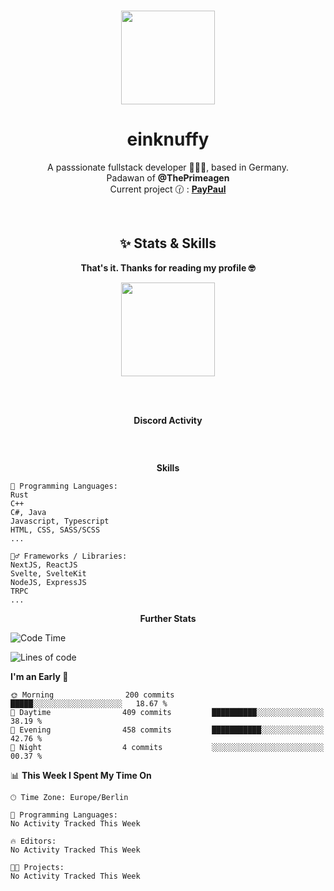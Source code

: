 <p align="center">
   <br />
   <a href="https://github.com/einKnuffy" target="_blank"><img width="150px" src="https://avatars.githubusercontent.com/u/66639485?s=400&u=fc9b6f7cbddb6dfbb93dc63483f7fc7aee75ac2e&v=4" /></a>
   <h1 align="center"><b>einknuffy</b></h1>
   <p align="center">A passsionate fullstack developer 👨🏻‍💻, based in Germany. <br/>
   Padawan of <b><a alt="">@ThePrimeagen</a></b> <br/>
  Current project 🕜 : <b><a href="https://github.com/einKnuffy/paypaul">PayPaul</a></b>
   </p>
</p>

<br/>

<p align="center">
     <h2 align="center"><b>✨ Stats & Skills </b></h2>
   <p align="center">
<p align="center"><b>That's it. Thanks for reading my profile 🤓</b></p>
<p align="center">
<img align="center" width="150px" src="https://i.kym-cdn.com/entries/icons/facebook/000/016/546/hidethepainharold.jpg" /></p><br/><br/>

<p align="center"><b>Discord Activity</b><br/></p>
<p align="center">
<img src="https://lanyard.cnrad.dev/api/675737917200662539" alt="" /></p><br/>


<p align="center"><b>Skills</b><br/></p>

```text
💬 Programming Languages:
Rust
C++
C#, Java
Javascript, Typescript
HTML, CSS, SASS/SCSS
...

🤹‍♂️ Frameworks / Libraries:
NextJS, ReactJS
Svelte, SvelteKit
NodeJS, ExpressJS
TRPC
...
```

<p align="center"><b>Further Stats</b><br/></p>

<!--START_SECTION:waka-->
![Code Time](http://img.shields.io/badge/Code%20Time-1%20hr%2038%20mins-blue)

![Lines of code](https://img.shields.io/badge/From%20Hello%20World%20I%27ve%20Written-8.1%20million%20lines%20of%20code-blue)

**I'm an Early 🐤** 

```text
🌞 Morning                200 commits         █████░░░░░░░░░░░░░░░░░░░░   18.67 % 
🌆 Daytime                409 commits         ██████████░░░░░░░░░░░░░░░   38.19 % 
🌃 Evening                458 commits         ███████████░░░░░░░░░░░░░░   42.76 % 
🌙 Night                  4 commits           ░░░░░░░░░░░░░░░░░░░░░░░░░   00.37 % 
```


📊 **This Week I Spent My Time On** 

```text
🕑︎ Time Zone: Europe/Berlin

💬 Programming Languages: 
No Activity Tracked This Week

🔥 Editors: 
No Activity Tracked This Week

🐱‍💻 Projects: 
No Activity Tracked This Week
```


<!--END_SECTION:waka-->

   </p>
</p>

<br/>
